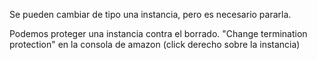 Se pueden cambiar de tipo una instancia, pero es necesario pararla.


Podemos proteger una instancia contra el borrado. "Change termination protection" en la consola de amazon (click derecho sobre la instancia)
